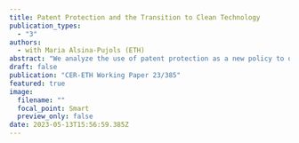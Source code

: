 ```yaml
---
title: Patent Protection and the Transition to Clean Technology
publication_types:
  - "3"
authors: 
  - with Maria Alsina-Pujols (ETH)
abstract: "We analyze the use of patent protection as a new policy to direct technical change to clean technology. Contrary to popular belief, it is dirty (and not clean) innovations that should be excluded from patent protection to reduce emissions. In the short-run, removing patent protection on dirty technology increases emissions. However, the reduced markup on dirty technology can induce clean innovation, reducing emissions in the long-run. We use a general equilibrium model to show both analytically and numerically that removing patent protection on dirty technology can indeed promote the energy transition and reduce the cost of mitigating climate change."
draft: false
publication: "CER-ETH Working Paper 23/385"
featured: true
image:
  filename: ""
  focal_point: Smart
  preview_only: false
date: 2023-05-13T15:56:59.385Z
---
```


